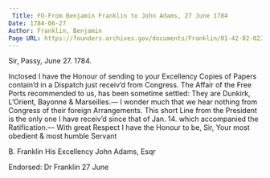 ```yaml
---
 Title: FO-From Benjamin Franklin to John Adams, 27 June 1784
Date: 1784-06-27
Author: Franklin, Benjamin
Page URL: https://founders.archives.gov/documents/Franklin/01-42-02-0235
---
```



Sir,
Passy, June 27. 1784.

Inclosed I have the Honour of sending to your Excellency Copies of Papers contain’d in a Dispatch just receiv’d from Congress. The Affair of the Free Ports recommended to us, has been sometime settled: They are Dunkirk, L’Orient, Bayonne & Marseilles.—
I wonder much that we hear nothing from Congress of their foreign Arrangements. This short Line from the President is the only one I have receiv’d since that of Jan. 14. which accompanied the Ratification.—
With great Respect I have the Honour to be, Sir, Your most obedient & most humble Servant

B. Franklin
His Excellency John Adams, Esqr

 
Endorsed: Dr Franklin 27 June


